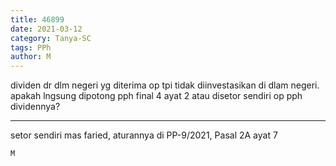 ```yaml
---
title: 46899
date: 2021-03-12
category: Tanya-SC
tags: PPh
author: M
---
```


dividen dr dlm negeri yg diterima op tpi tidak diinvestasikan di dlam negeri. apakah lngsung dipotong pph final 4 ayat 2 atau disetor sendiri op pph dividennya?

---

setor sendiri mas faried, aturannya di PP-9/2021, Pasal 2A ayat 7

`M`
